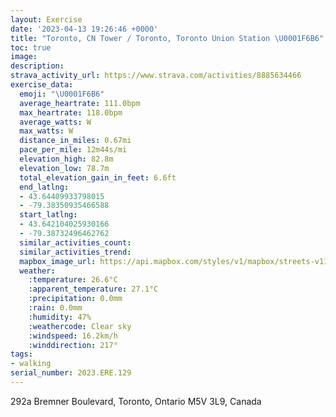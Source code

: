 ```yaml
---
layout: Exercise
date: '2023-04-13 19:26:46 +0000'
title: "Toronto, CN Tower / Toronto, Toronto Union Station \U0001F6B6"
toc: true
image:
description:
strava_activity_url: https://www.strava.com/activities/8885634466
exercise_data:
  emoji: "\U0001F6B6"
  average_heartrate: 111.0bpm
  max_heartrate: 118.0bpm
  average_watts: W
  max_watts: W
  distance_in_miles: 0.67mi
  pace_per_mile: 12m44s/mi
  elevation_high: 82.8m
  elevation_low: 78.7m
  total_elevation_gain_in_feet: 6.6ft
  end_latlng:
  - 43.64409933798015
  - -79.38350935466588
  start_latlng:
  - 43.642104025930166
  - -79.38732496462762
  similar_activities_count:
  similar_activities_trend:
  mapbox_image_url: https://api.mapbox.com/styles/v1/mapbox/streets-v11/static/path-5+787af2-1.0(e%7BjiGp~ocNAu%40AO),pin-s-s+e5b22e(-79.38553,43.64227),pin-s-f+89ae00(-79.38518,43.64229000000001)/auto/800x800?access_token=pk.eyJ1Ijoiam9zaGJlY2ttYW4iLCJhIjoiY205eWR2aDd1MWZ6djJrbXc4a3M0bWZleiJ9.XiG9OWkNcZk2QzjJbxLB4A
  weather:
    :temperature: 26.6°C
    :apparent_temperature: 27.1°C
    :precipitation: 0.0mm
    :rain: 0.0mm
    :humidity: 47%
    :weathercode: Clear sky
    :windspeed: 16.2km/h
    :winddirection: 217°
tags:
- walking
serial_number: 2023.ERE.129
---
```

292a Bremner Boulevard, Toronto, Ontario M5V 3L9, Canada
